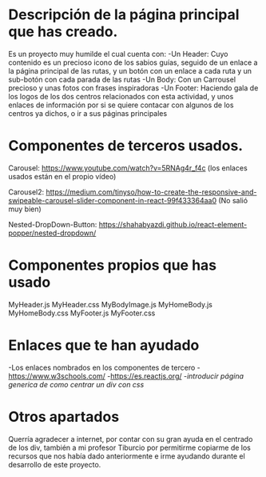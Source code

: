 # Descripción de la página principal que has creado.

Es un proyecto muy humilde el cual cuenta con:
-Un Header:
  Cuyo contenido es un precioso icono de los sabios guías, seguido de un enlace a la página principal de las rutas, y un botón con un enlace a cada ruta y un sub-botón con cada parada de las rutas
-Un Body:
  Con un Carrousel precioso y unas fotos con frases inspiradoras
-Un Footer:
  Haciendo gala de los logos de los dos centros relacionados con esta actividad, y unos enlaces de información por si se quiere contacar con algunos de los centros ya dichos, o ir a sus páginas principales

# Componentes de terceros usados.

Carousel: https://www.youtube.com/watch?v=5RNAg4r_f4c (los enlaces usados están en el propio vídeo)

Carousel2: https://medium.com/tinyso/how-to-create-the-responsive-and-swipeable-carousel-slider-component-in-react-99f433364aa0 (No salió muy bien)

Nested-DropDown-Button: https://shahabyazdi.github.io/react-element-popper/nested-dropdown/

# Componentes propios que has usado

MyHeader.js
MyHeader.css
MyBodyImage.js
MyHomeBody.js
MyHomeBody.css
MyFooter.js
MyFooter.css

# Enlaces que te han ayudado

-Los enlaces nombrados en los componentes de tercero
-https://www.w3schools.com/
-https://es.reactjs.org/
-*introducir página generica de como centrar un div con css*

# Otros apartados

Querría agradecer a internet, por contar con su gran ayuda en el centrado de los div, también a mi profesor Tiburcio por permitirme copiarme de los recursos que nos había dado anteriormente e irme ayudando durante el desarrollo de este proyecto.